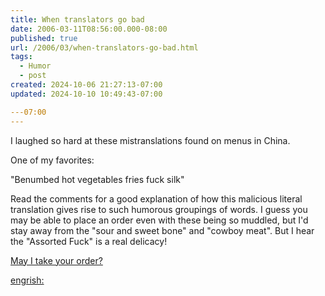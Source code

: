 ```yaml
---
title: When translators go bad
date: 2006-03-11T08:56:00.000-08:00
published: true
url: /2006/03/when-translators-go-bad.html
tags:
  - Humor
  - post
created: 2024-10-06 21:27:13-07:00
updated: 2024-10-10 10:49:43-07:00

---07:00
---
```


I laughed so hard at these mistranslations found on menus in China.  
  
One of my favorites:  
  
"Benumbed hot vegetables fries fuck silk"  
  
Read the comments for a good explanation of how this malicious literal translation gives rise to such humorous groupings of words. I guess you may be able to place an order even with these being so muddled, but I'd stay away from the "sour and sweet bone" and "cowboy meat". But I hear the "Assorted Fuck" is a real delicacy!  
  
[May I take your order?](https://www.rahoi.com/2006/03/may-i-take-your-order.php "May I take your order?")  
  
[engrish:](https://community.livejournal.com/engrish/164141.html "engrish: <span class='ljuser' style='white-space:")